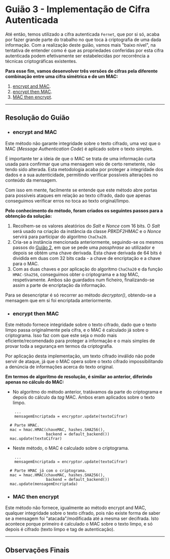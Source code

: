# Guião 3 - Implementação de Cifra Autenticada

Até então, temos utilizado a cifra autenticada ```Fernet```, que por si só, acaba por fazer grande parte do trabalho no que toca à criptografia de uma dada informação. Com a realização deste guião, vamos mais "baixo nível", na tentativa de entender como é que as propriedades conferidas por esta cifra autenticada podem efetivamente ser estabelecidas por recorrência a técnicas criptográficas existentes. 

**Para esse fim, vamos desenvolver três versões de cifras pela diferente combinação entre uma cifra simétrica e de um MAC:**

1. [encrypt and MAC](https://github.com/uminho-miei-crypto/1920-G9/blob/master/Gui%C3%B5es/G3/EncryptAndMAC.py).
2. [encrypt then MAC](https://github.com/uminho-miei-crypto/1920-G9/blob/master/Gui%C3%B5es/G3/EncryptThenMAC.py).
3. [MAC then encrypt](https://github.com/uminho-miei-crypto/1920-G9/blob/master/Gui%C3%B5es/G3/MACThenEncrypt.py).

--- 

## Resolução do Guião

- ### **encrypt and MAC**

Este método não garante integridade sobre o texto cifrado, uma vez que o MAC (*Message Authentication Code*) é aplicado sobre o texto simples.

É importante ter a ideia de que o MAC se trata de uma informação curta usada para confirmar que uma mensagem veio de certo remetente, não tendo sido alterada. Esta metodologia acaba por proteger a integridade dos dados e a sua autenticidade, permitindo verificar possíveis alterações no conteúdo da mensagem.

Com isso em mente, facilmente se entende que este método abre portas para possíveis ataques em relação ao texto cifrado, dado que apenas conseguimos verificar erros no toca ao texto original/limpo. 

**Pelo conhecimento do método, foram criados os seguintes passos para a obtenção da solução:**

1. Recolhem-se os valores aleatórios do *Salt* e *Nonce* com 16 bits. O *Salt* será usado na criação da instância da classe *PBKDF2HMAC* e o *Nonce* servirá para participar do algoritmo ```ChaCha20```.
2. Cria-se a instância mencionada anteriormente, seguindo-se os mesmos passos do [Guião 2](https://github.com/uminho-miei-crypto/1920-G9/tree/master/Gui%C3%B5es/G2), em que se pede uma *passphrase* ao utilizador e depois se obtém uma chave derivada. Esta chave derivada de 64 bits é dividida em duas com 32 bits cada - a chave de encriptação e a chave para o MAC.
3. Com as duas chaves e por aplicação do algoritmo ```ChaCha20``` e da função ```HMAC-Sha256```, conseguimos obter o criptograma e a *tag* MAC, respetivamente. Ambos são guardados num ficheiro, finalizando-se assim a parte de encriptação da informação.

Para se desencriptar é só recorrer ao método *decryptor()*, obtendo-se a mensagem que em si foi encriptada anteriormente.

- ###  **encrypt then MAC**

Este método fornece integridade sobre o texto cifrado, dado que o texto limpo passa originalmente pela cifra, e o MAC é calculado já sobre o criptograma. Isso faz com que este seja o modo mais eficiente/recomendado para proteger a informação e o mais simples de provar toda a segurança em termos da criptografia.

Por aplicação desta implementação, um texto cifrado inválido não pode servir de ataque, já que o MAC opera sobre o texto cifrado impossibilitando a denúncia de informações acerca do texto original.

**Em termos de algoritmo de resolução, é similar ao anterior, diferindo apenas no cálculo do MAC:**

  - No algoritmo do método anterior, tratávamos da parte do criptograma e depois do cálculo da *tag* MAC. Ambos eram aplicados sobre o texto limpo.

  ```
      ...
      mensagemEncriptada = encryptor.update(textoCifrar)

    # Parte HMAC.
    mac = hmac.HMAC(chaveMAC, hashes.SHA256(), 
                    backend = default_backend())
    mac.update(textoCifrar)
  ```

  - Neste método, o MAC é calculado sobre o criptograma.

  ```
      ...
      mensagemEncriptada = encryptor.update(textoCifrar)

    # Parte HMAC já com o criptograma.
    mac = hmac.HMAC(chaveMAC, hashes.SHA256(), 
                    backend = default_backend())
    mac.update(mensagemEncriptada)
  ```

- ### **MAC then encrypt**

Este método não fornece, igualmente ao método encrypt and MAC, qualquer integridade sobre o texto cifrado, pois não existe forma de saber se a mensagem foi "atacada"/modificada até a mesma ser decifrada. Isto acontece porque primeiro é calculado o MAC sobre o texto limpo, e só depois é cifrado (texto limpo e tag de autenticação).

---

## Observações Finais

